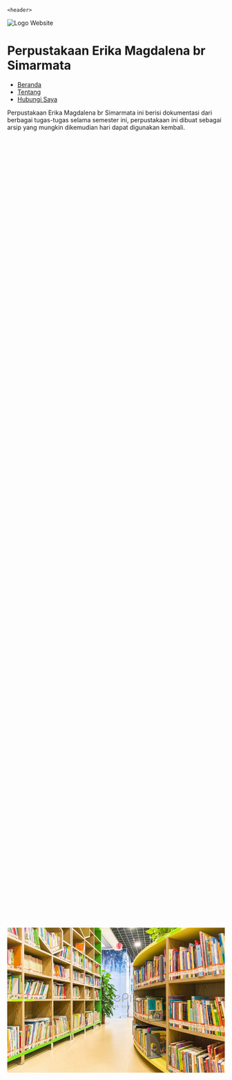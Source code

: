 <html>
<html lang="id">
<head>
    <meta charset="UTF-8">
    <meta name="viewport" content="width=device-width, initial-scale=1.0">
    <link href="https://cdn.jsdelivr.net/npm/bootstrap@5.3.0/dist/css/bootstrap.min.css" rel="stylesheet">
    <script src="https://cdn.jsdelivr.net/npm/bootstrap@5.3.0/dist/js/bootstrap.bundle.min.js"></script>
</head>
	
    <header>
   <img src="https://upload.wikimedia.org/wikipedia/commons/thumb/9/90/Logo_of_North_Sumatra_University.svg/800px-Logo_of_North_Sumatra_University.svg.png" alt="Logo Website" width="50px" height="500px" />
   <h1>Perpustakaan Erika Magdalena br Simarmata</h1>
<nav>
<ul>
	 <li><a href="index.html">Beranda</a></li>
         <li><a href="biodata.html">Tentang</a></li>
	 <li><a href="Hubungi Saya.html">Hubungi Saya</a></li>
</ul>
</nav>
</header>
<head>
<title>Hompage Perpustakaan Erika Magdalena br Simarmata</title>
</head>
<body>
<p>Perpustakaan Erika Magdalena br Simarmata ini berisi dokumentasi dari berbagai tugas-tugas
selama semester ini, perpustakaan ini dibuat sebagai arsip yang mungkin dikemudian hari
dapat digunakan kembali.</p>
<div style="position: relative; width: 100%; height: 100vh;">
    <img src="Perpustakaan.jpg" alt="Gambar di Tengah" style="position: absolute; top: 50%; left: 50%; transform: translate(-50%, -50%);">
</div>
</body>

 <script>
	alert("Selamat Datang di Perpustakaan Erika Magdalena br Simarmata!");
</script>

</html>
<h3>Kerja sama perpustakaan lain</h3>
<a href="http://perpus.unsika.ac.id/">Perpustakaan Universitas Singaperbangsa Karawang</a>

<!-- event -->
	<div class="carousel-container">
		<h3 style="text-align: center; padding:20px 0; color: DB1415; margin-bottom: 20px; font-size: 24px;">
			<i class="fas fa-bullhorn me-2"></i> Event Perpustakaan Universitas Singaperbangsa Karawang
		</h3>
  		<div class="carousel-track" id="eventCarousel">
    			<!-- Cards akan di-generate lewat JS -->
  		</div>
	</div>
 
<style>
header {
   background-color: #74A12E;
   color: white;
   padding: 20px 10px;
   text-align: center;
}

header img {
   height: 50px;
}

header nav ul li {
   display: inline;
   margin: 0 10px;
}

header nav ul li a {
   color: white;
   text-decoration: none;
}
</style>
<footer>
  <p>&copy; 2025 All rights reserved</p>
</footer>
 
<style>
footer {
   background-color: #74A12E;
   color: white;
   padding: 20px 10px;
   text-align: center;
}
</style>

<script>
	const eventData = [
  		{
    			"title": "Perpustakaan Keliling",
    			"date": "3 Februari 2025",
    			"desc": "Perpustakaan Universitas Singaperbangsa Karawang, kembali mengadakan perpustakaan keliling mengusung tema:Buku Dibuka, Dibaca Jadi Ilmu."
  		},
  		{
    			"title": "Pengadaan Buku",
    			"date": "17 februari 2025",
    			"desc": "Untuk meningkatkan kualitas perpustakaan, menambah referensi pengguna dan menambah koleksi, maka Perpustakaan Universitas Singaperbangsa Karawang melakukan kegiatan pengadaan buku."
  		}
    const container = document.getElementById("eventCarousel");

	// Inject cards
	eventData.forEach((event) => {
  		const card = document.createElement("div");
  		card.className = "event-card";
  		card.innerHTML = `
    			<div class="event-title">📅 ${event.title}</div>
    			<div class="event-date">${event.date}</div>
    			<div class="event-desc">${event.desc}</div>
  `		;
  		container.appendChild(card);
	});

	// Carousel auto slide
	let currentIndex = 0;
	setInterval(() => {
  		currentIndex = (currentIndex + 1) % eventData.length;
  		container.style.transform = translateX(-${currentIndex * 100}%);
	}, 4000); // 5 detik
	</script>
